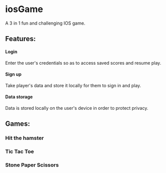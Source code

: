 # iosGame
A 3 in 1 fun and challenging IOS game.

## Features:

#### Login
Enter the user's credentials so as to access saved scores and resume play.
#### Sign up
Take player's data and store it locally for them to sign in and play.
#### Data storage
Data is stored locally on the user's device in order to protect privacy.

## Games: 
### Hit the hamster
### Tic Tac Toe
### Stone Paper Scissors
